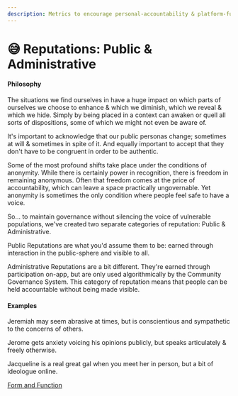 ```yaml
---
description: Metrics to encourage personal-accountability & platform-functionality.
---
```


# 😅 Reputations: Public & Administrative

#### Philosophy

The situations we find ourselves in have a huge impact on which parts of ourselves we choose to enhance & which we diminish, which we reveal & which we hide. Simply by being placed in a context can awaken or quell all sorts of dispositions, some of which we might not even be aware of.&#x20;

It's important to acknowledge that our public personas change; sometimes at will & sometimes in spite of it. And equally important to accept that they don't have to be congruent in order to be authentic.&#x20;

Some of the most profound shifts take place under the conditions of anonymity. While there is certainly power in recognition, there is freedom in remaining anonymous. Often that freedom comes at the price of accountability, which can leave a space practically ungovernable. Yet anonymity is sometimes the only condition where people feel safe to have a voice.&#x20;

So...  to maintain governance without silencing the voice of vulnerable populations, we've created two separate categories of reputation: Public & Administrative.&#x20;

Public Reputations are what you'd assume them to be: earned through interaction in the public-sphere and visible to all.

Administrative Reputations are a bit different. They're earned through participation on-app, but are only used algorithmically by the Community Governance System. This category of reputation means that people can be held accountable without being made visible.&#x20;

#### Examples

Jeremiah may seem abrasive at times, but is conscientious and sympathetic to the concerns of others.&#x20;

Jerome gets anxiety voicing his opinions publicly, but speaks articulately & freely otherwise.&#x20;

Jacqueline is a real great gal when you meet her in person, but a bit of ideologue online.

[Form and Function](../../blue-paper/reputations-public-and-administrative/)
